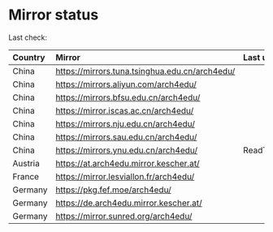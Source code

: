 <script src="./time.js"></script>
# Mirror status
Last check: <script type="text/javascript">localize(1693160374.177928);</script>

|Country|Mirror|Last update|
|:------|:-----|:----------|
|China|https://mirrors.tuna.tsinghua.edu.cn/arch4edu/|<script type="text/javascript">localize(1693117788);</script>|
|China|https://mirrors.aliyun.com/arch4edu/|<script type="text/javascript">localize(1693031437);</script>|
|China|https://mirrors.bfsu.edu.cn/arch4edu/|<script type="text/javascript">localize(1693117788);</script>|
|China|https://mirror.iscas.ac.cn/arch4edu/|<script type="text/javascript">localize(1693117788);</script>|
|China|https://mirrors.nju.edu.cn/arch4edu/|<script type="text/javascript">localize(1693074500);</script>|
|China|https://mirrors.sau.edu.cn/arch4edu/|<script type="text/javascript">localize(1693117788);</script>|
|China|https://mirrors.ynu.edu.cn/arch4edu/|ReadTimeout|
|Austria|https://at.arch4edu.mirror.kescher.at/|<script type="text/javascript">localize(1693117788);</script>|
|France|https://mirror.lesviallon.fr/arch4edu/|<script type="text/javascript">localize(1693117788);</script>|
|Germany|https://pkg.fef.moe/arch4edu/|<script type="text/javascript">localize(1693117788);</script>|
|Germany|https://de.arch4edu.mirror.kescher.at/|<script type="text/javascript">localize(1693117788);</script>|
|Germany|https://mirror.sunred.org/arch4edu/|<script type="text/javascript">localize(1693117788);</script>|

<script src="./tablefilter/tablefilter.js"></script>
<script src="./table.js"></script>